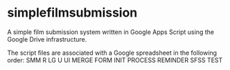 # simplefilmsubmission
A simple film submission system written in Google Apps Script using the Google Drive infrastructure.

The script files are associated with a Google spreadsheet in the following order:
    SMM
    R
    LG
    U
    UI
    MERGE
    FORM
    INIT
    PROCESS
    REMINDER
    SFSS
    TEST